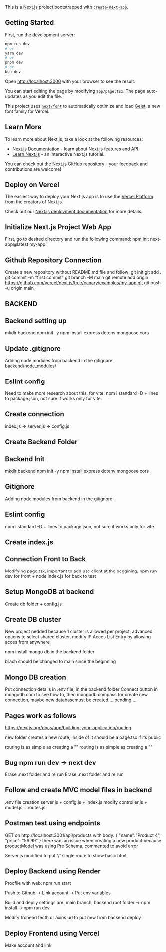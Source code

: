 This is a [Next.js](https://nextjs.org) project bootstrapped with [`create-next-app`](https://nextjs.org/docs/app/api-reference/cli/create-next-app).

## Getting Started

First, run the development server:

```bash
npm run dev
# or
yarn dev
# or
pnpm dev
# or
bun dev
```

Open [http://localhost:3000](http://localhost:3000) with your browser to see the result.

You can start editing the page by modifying `app/page.tsx`. The page auto-updates as you edit the file.

This project uses [`next/font`](https://nextjs.org/docs/app/building-your-application/optimizing/fonts) to automatically optimize and load [Geist](https://vercel.com/font), a new font family for Vercel.

## Learn More

To learn more about Next.js, take a look at the following resources:

- [Next.js Documentation](https://nextjs.org/docs) - learn about Next.js features and API.
- [Learn Next.js](https://nextjs.org/learn) - an interactive Next.js tutorial.

You can check out [the Next.js GitHub repository](https://github.com/vercel/next.js) - your feedback and contributions are welcome!

## Deploy on Vercel

The easiest way to deploy your Next.js app is to use the [Vercel Platform](https://vercel.com/new?utm_medium=default-template&filter=next.js&utm_source=create-next-app&utm_campaign=create-next-app-readme) from the creators of Next.js.

Check out our [Next.js deployment documentation](https://nextjs.org/docs/app/building-your-application/deploying) for more details.

## Initialize Next.js Project Web App   

First, go to desired directory and run the following command: npm init next-app@latest my-app.

## Github Repository Connection

Create a new repository without README.md file and follow:
git init
git add .
git commit -m "first commit"
git branch -M main
git remote add origin https://github.com/vercel/next.js/tree/canary/examples/my-app.git
git push -u origin main

## BACKEND

## Backend setting up   

mkdir backend
npm init -y
npm install express dotenv mongoose cors

## Update .gitignore

Adding node modules from backend in the gitignore: backend/node_modules/

## Eslint config

Need to make more research about this, for vite: npm i standard -D + lines to package.json, not sure if works only for vite.


## Create connection

index.js -> server.js -> config.js 










## Create Backend Folder 

## Backend Init 

mkdir backend
npm init -y
npm install express dotenv mongoose cors    

## Gitignore

Adding node modules from backend in the gitignore 

## Eslint config
npm i standard -D + lines to package.json, not sure if works only for vite

## Create index.js

## Connection Front to Back
Modifying page.tsx, important to add use client at the beggining, npm run dev for front + node index.js for back to test

## Setup MongoDB at backend

Create  db folder + config.js   

## Create DB cluster

New project nedded because 1 cluster is allowed per project, advanced options to select shared cluster, modify IP Acces List Entry by allowing acces from anywhere

npm install mongo db in the backend folder 

brach should be changed to main since the beginning

## Mongo DB creation

Put connection details in .env file, in the backend folder
Connect button in mongodb.com to see how to, then mongodb compass for create new connection, maybe new databasemust be created.....pending....

## Pages work as follows 

https://nextjs.org/docs/app/building-your-application/routing

new folder creates a new route, inside of it should be a page.tsx if its public

rouring is as simple as creating a "<Link>"
routing is as simple as creating a "<Link>"

## Bug npm run dev -> next dev

Erase .next folder and re run
Erase .next folder and re run

## Follow and create MVC model files in backend

.env file creation
server.js + config.js + index.js modify 
controller.js + model.js + routes.js

## Postman test using endpoints

GET on http://localhost:3001/api/products with body:
{
    "name":"Product 4",
    "price": "59.99"
} 
there was an issue when creating a new product because productModel was using Pre Schema, commented to avoid error

Server.js modified to put '/' single route to show basic html

## Deploy Backend using Render

Procfile with web: npm run start

Push to Github -> Link account -> Put env variables 

Build and depliy settings are: main branch, backend root folder -> npm install -> npm run dev 

Modify fronend fecth or axios url to put new from backend deploy


## Deploy Frontend using Vercel

Make account and link 
